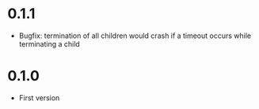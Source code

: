 # 0.1.1

- Bugfix: termination of all children would crash if a timeout occurs while terminating a child

# 0.1.0

- First version

